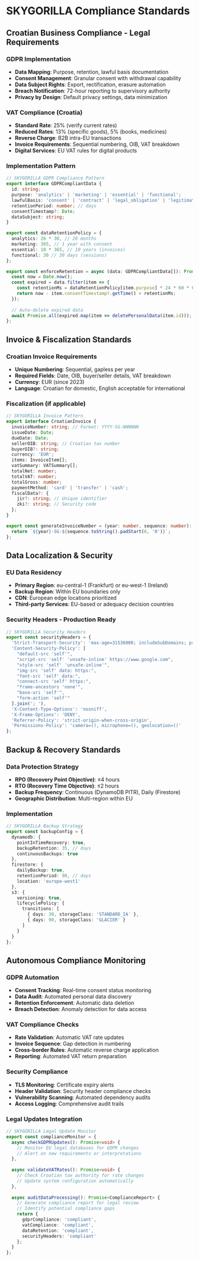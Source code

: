 # SKYGORILLA Compliance Standards

## Croatian Business Compliance - Legal Requirements

### GDPR Implementation
- **Data Mapping**: Purpose, retention, lawful basis documentation
- **Consent Management**: Granular consent with withdrawal capability
- **Data Subject Rights**: Export, rectification, erasure automation
- **Breach Notification**: 72-hour reporting to supervisory authority
- **Privacy by Design**: Default privacy settings, data minimization

### VAT Compliance (Croatia)
- **Standard Rate**: 25% (verify current rates)
- **Reduced Rates**: 13% (specific goods), 5% (books, medicines)
- **Reverse Charge**: B2B intra-EU transactions
- **Invoice Requirements**: Sequential numbering, OIB, VAT breakdown
- **Digital Services**: EU VAT rules for digital products

### Implementation Pattern
```typescript
// SKYGORILLA GDPR Compliance Pattern
export interface GDPRCompliantData {
  id: string;
  purpose: 'analytics' | 'marketing' | 'essential' | 'functional';
  lawfulBasis: 'consent' | 'contract' | 'legal_obligation' | 'legitimate_interest';
  retentionPeriod: number; // days
  consentTimestamp?: Date;
  dataSubject: string;
}

export const dataRetentionPolicy = {
  analytics: 26 * 30, // 26 months
  marketing: 365, // 1 year with consent
  essential: 10 * 365, // 10 years (invoices)
  functional: 30 // 30 days (sessions)
};

export const enforceRetention = async (data: GDPRCompliantData[]): Promise<void> => {
  const now = Date.now();
  const expired = data.filter(item => {
    const retentionMs = dataRetentionPolicy[item.purpose] * 24 * 60 * 60 * 1000;
    return now - item.consentTimestamp!.getTime() > retentionMs;
  });
  
  // Auto-delete expired data
  await Promise.all(expired.map(item => deletePersonalData(item.id)));
};
```

## Invoice & Fiscalization Standards

### Croatian Invoice Requirements
- **Unique Numbering**: Sequential, gapless per year
- **Required Fields**: Date, OIB, buyer/seller details, VAT breakdown
- **Currency**: EUR (since 2023)
- **Language**: Croatian for domestic, English acceptable for international

### Fiscalization (if applicable)
```typescript
// SKYGORILLA Invoice Pattern
export interface CroatianInvoice {
  invoiceNumber: string; // Format: YYYY-SG-NNNNNN
  issueDate: Date;
  dueDate: Date;
  sellerOIB: string; // Croatian tax number
  buyerOIB?: string;
  currency: 'EUR';
  items: InvoiceItem[];
  vatSummary: VATSummary[];
  totalNet: number;
  totalVAT: number;
  totalGross: number;
  paymentMethod: 'card' | 'transfer' | 'cash';
  fiscalData?: {
    jir?: string; // Unique identifier
    zki?: string; // Security code
  };
}

export const generateInvoiceNumber = (year: number, sequence: number): string => {
  return `${year}-SG-${sequence.toString().padStart(6, '0')}`;
};
```

## Data Localization & Security

### EU Data Residency
- **Primary Region**: eu-central-1 (Frankfurt) or eu-west-1 (Ireland)
- **Backup Region**: Within EU boundaries only
- **CDN**: European edge locations prioritized
- **Third-party Services**: EU-based or adequacy decision countries

### Security Headers - Production Ready
```typescript
// SKYGORILLA Security Headers
export const securityHeaders = {
  'Strict-Transport-Security': 'max-age=31536000; includeSubDomains; preload',
  'Content-Security-Policy': [
    "default-src 'self'",
    "script-src 'self' 'unsafe-inline' https://www.google.com",
    "style-src 'self' 'unsafe-inline'",
    "img-src 'self' data: https:",
    "font-src 'self' data:",
    "connect-src 'self' https:",
    "frame-ancestors 'none'",
    "base-uri 'self'",
    "form-action 'self'"
  ].join('; '),
  'X-Content-Type-Options': 'nosniff',
  'X-Frame-Options': 'DENY',
  'Referrer-Policy': 'strict-origin-when-cross-origin',
  'Permissions-Policy': 'camera=(), microphone=(), geolocation=()'
};
```

## Backup & Recovery Standards

### Data Protection Strategy
- **RPO (Recovery Point Objective)**: ≤4 hours
- **RTO (Recovery Time Objective)**: ≤2 hours
- **Backup Frequency**: Continuous (DynamoDB PITR), Daily (Firestore)
- **Geographic Distribution**: Multi-region within EU

### Implementation
```typescript
// SKYGORILLA Backup Strategy
export const backupConfig = {
  dynamodb: {
    pointInTimeRecovery: true,
    backupRetention: 35, // days
    continuousBackups: true
  },
  firestore: {
    dailyBackup: true,
    retentionPeriod: 90, // days
    location: 'europe-west1'
  },
  s3: {
    versioning: true,
    lifecyclePolicy: {
      transitions: [
        { days: 30, storageClass: 'STANDARD_IA' },
        { days: 90, storageClass: 'GLACIER' }
      ]
    }
  }
};
```

## Autonomous Compliance Monitoring

### GDPR Automation
- **Consent Tracking**: Real-time consent status monitoring
- **Data Audit**: Automated personal data discovery
- **Retention Enforcement**: Automatic data deletion
- **Breach Detection**: Anomaly detection for data access

### VAT Compliance Checks
- **Rate Validation**: Automatic VAT rate updates
- **Invoice Sequence**: Gap detection in numbering
- **Cross-border Rules**: Automatic reverse charge application
- **Reporting**: Automated VAT return preparation

### Security Compliance
- **TLS Monitoring**: Certificate expiry alerts
- **Header Validation**: Security header compliance checks
- **Vulnerability Scanning**: Automated dependency audits
- **Access Logging**: Comprehensive audit trails

### Legal Updates Integration
```typescript
// SKYGORILLA Legal Update Monitor
export const complianceMonitor = {
  async checkGDPRUpdates(): Promise<void> {
    // Monitor EU legal databases for GDPR changes
    // Alert on new requirements or interpretations
  },
  
  async validateVATRates(): Promise<void> {
    // Check Croatian tax authority for rate changes
    // Update system configuration automatically
  },
  
  async auditDataProcessing(): Promise<ComplianceReport> {
    // Generate compliance report for legal review
    // Identify potential compliance gaps
    return {
      gdprCompliance: 'compliant',
      vatCompliance: 'compliant',
      dataRetention: 'compliant',
      securityHeaders: 'compliant'
    };
  }
};
```